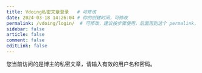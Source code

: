 ```yaml
---
title: Vdoing私密文章登录   # 可修改
date: 2024-03-18 14:26:04 # 你的创建时间，可修改
permalink: /vdoing/login/  # 可修改，建议按步骤使用，后面用到这个 permalink，否则要改一起改
sidebar: false
article: false
comment: false
editLink: false
---
```


您当前访问的是博主的私密文章，请输入有效的用户名和密码。

<ClientOnly>
  <Login/>
</ClientOnly>
